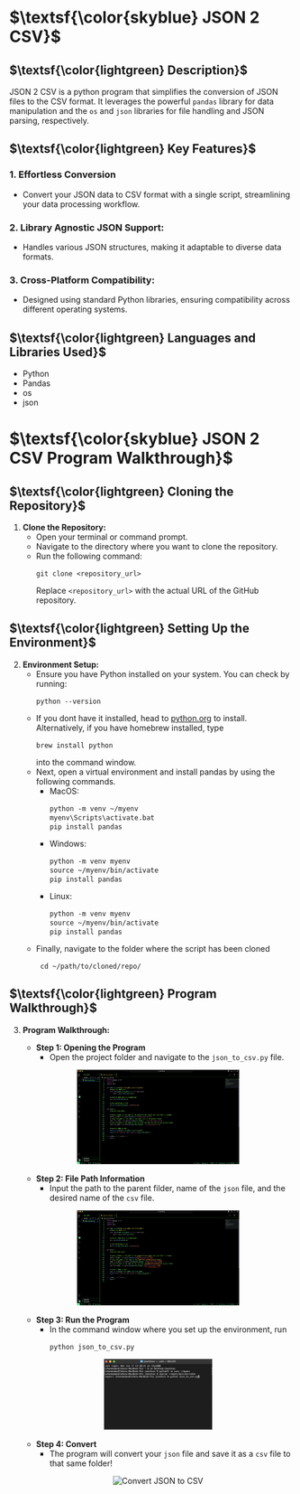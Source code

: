  # $\textsf{\color{skyblue} JSON 2 CSV}$

## $\textsf{\color{lightgreen} Description}$
JSON 2 CSV is a python program that simplifies the conversion of JSON files to the CSV format. It leverages the powerful `pandas` library for data manipulation and the `os` and `json` libraries for file handling and JSON parsing, respectively.

## $\textsf{\color{lightgreen} Key Features}$

### 1. Effortless Conversion
- Convert your JSON data to CSV format with a single script, streamlining your data processing workflow.

### 2. Library Agnostic JSON Support:
- Handles various JSON structures, making it adaptable to diverse data formats.

### 3. Cross-Platform Compatibility:
- Designed using standard Python libraries, ensuring compatibility across different operating systems.
  
## $\textsf{\color{lightgreen} Languages and Libraries Used}$
- Python
- Pandas
- os
- json

# $\textsf{\color{skyblue} JSON 2 CSV Program Walkthrough}$

## $\textsf{\color{lightgreen} Cloning the Repository}$

1. **Clone the Repository:**
   - Open your terminal or command prompt.
   - Navigate to the directory where you want to clone the repository.
   - Run the following command:
     ```
     git clone <repository_url>
     ```
     Replace `<repository_url>` with the actual URL of the GitHub repository.

## $\textsf{\color{lightgreen} Setting Up the Environment}$

2. **Environment Setup:**
   - Ensure you have Python installed on your system. You can check by running:
     ```
     python --version
     ```
   - If you dont have it installed, head to [python.org](python.org) to install. Alternatively, if you have homebrew installed, type
     ```
     brew install python
     ```
     into the command window.
   - Next, open a virtual environment and install pandas by using the following commands.
     <br/>
       - MacOS:
         ```
         python -m venv ~/myenv
         myenv\Scripts\activate.bat
         pip install pandas  
         ```
       - Windows:
         ```
         python -m venv myenv
         source ~/myenv/bin/activate
         pip install pandas  
         ```
       - Linux:
         ```
         python -m venv myenv
         source ~/myenv/bin/activate
         pip install pandas  
         ```
   - Finally, navigate to the folder where the script has been cloned
     ```
      cd ~/path/to/cloned/repo/
     ```

## $\textsf{\color{lightgreen} Program Walkthrough}$

3. **Program Walkthrough:**
   - **Step 1: Opening the Program**
     - Open the project folder and navigate to the `json_to_csv.py` file.
    <p align="center">
   <img src="ReadMe%20Images/step1.png" height="60%" width="60%" alt="Opening the Program"/>
   </p>

   - **Step 2: File Path Information**
     - Input the path to the parent filder, name of the `json` file, and the desired name of the `csv` file.
   <p align="center">
   <img src="ReadMe%20Images/step2.png" height="60%" width="60%" alt="Filling in File Path Information"/>
   </p>

   - **Step 3: Run the Program**
     - In the command window where you set up the environment, run
       ```
       python json_to_csv.py
       ```
   <p align="center">
   <img src="ReadMe%20Images/step3.png" height="40%" width="40%" display="inline-block" alt="Running the program"/>
   </p>

   - **Step 4: Convert**
     - The program will convert your `json` file and save it as a `csv` file to that same folder!
   <p align="center">
   <img src="ReadMe%20Images/step5.png" height="60%" width="60%" alt="Convert JSON to CSV"/>
   </p>



